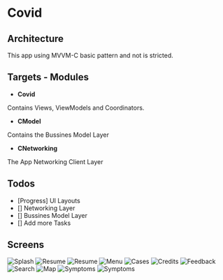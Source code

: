 # Covid

## Architecture

This app using MVVM-C basic pattern and not is stricted.

## Targets - Modules

* **Covid**

Contains Views, ViewModels and Coordinators.

* **CModel**

Contains the Bussines Model Layer

* **CNetworking**

The App Networking Client Layer

## Todos

* [Progress] UI Layouts
* [] Networking Layer
* [] Bussines Model Layer
* [] Add more Tasks

## Screens

![Splash](./screens/splash.jpeg)
![Resume](./screens/resume.jpeg)
![Resume](./screens/resume2.jpeg)
![Menu](./screens/menu.jpeg)
![Cases](./screens/cases.jpeg)
![Credits](./screens/credits.jpeg)
![Feedback](./screens/feedback.jpeg)
![Search](./screens/search.jpeg)
![Map](./screens/map.jpeg)
![Symptoms](./screens/symptoms.jpeg)
![Symptoms](./screens/emergency.jpeg)